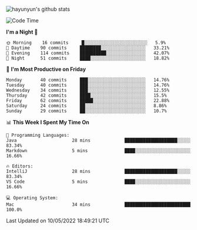 
![hayunyun's github stats](https://github-readme-stats.vercel.app/api?username=hayunyun&show_icons=true)


<!--START_SECTION:waka-->
![Code Time](http://img.shields.io/badge/Code%20Time-0-blue)

**I'm a Night 🦉** 

```text
🌞 Morning    16 commits     █░░░░░░░░░░░░░░░░░░░░░░░░   5.9% 
🌆 Daytime    90 commits     ████████░░░░░░░░░░░░░░░░░   33.21% 
🌃 Evening    114 commits    ██████████░░░░░░░░░░░░░░░   42.07% 
🌙 Night      51 commits     ████░░░░░░░░░░░░░░░░░░░░░   18.82%

```
📅 **I'm Most Productive on Friday** 

```text
Monday       40 commits     ███░░░░░░░░░░░░░░░░░░░░░░   14.76% 
Tuesday      40 commits     ███░░░░░░░░░░░░░░░░░░░░░░   14.76% 
Wednesday    34 commits     ███░░░░░░░░░░░░░░░░░░░░░░   12.55% 
Thursday     42 commits     ████░░░░░░░░░░░░░░░░░░░░░   15.5% 
Friday       62 commits     █████░░░░░░░░░░░░░░░░░░░░   22.88% 
Saturday     24 commits     ██░░░░░░░░░░░░░░░░░░░░░░░   8.86% 
Sunday       29 commits     ██░░░░░░░░░░░░░░░░░░░░░░░   10.7%

```


📊 **This Week I Spent My Time On** 

```text
💬 Programming Languages: 
Java                     28 mins             ████████████████████░░░░░   83.34% 
Markdown                 5 mins              ████░░░░░░░░░░░░░░░░░░░░░   16.66%

🔥 Editors: 
IntelliJ                 28 mins             ████████████████████░░░░░   83.34% 
VS Code                  5 mins              ████░░░░░░░░░░░░░░░░░░░░░   16.66%

💻 Operating System: 
Mac                      34 mins             █████████████████████████   100.0%

```


 Last Updated on 10/05/2022 18:49:21 UTC
<!--END_SECTION:waka-->

<!--
**hayunyun/hayunyun** is a ✨ _special_ ✨ repository because its `README.md` (this file) appears on your GitHub profile.

Here are some ideas to get you started:

- 🔭 I’m currently working on ...
- 🌱 I’m currently learning ...
- 👯 I’m looking to collaborate on ...
- 🤔 I’m looking for help with ...
- 💬 Ask me about ...
- 📫 How to reach me: ...
- 😄 Pronouns: ...
- ⚡ Fun fact: ...
-->
